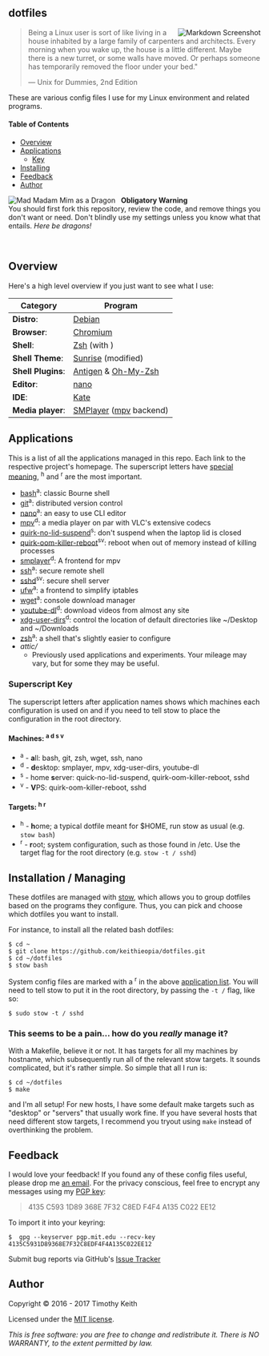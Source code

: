 ## dotfiles

<img align="right" alt="Markdown Screenshot" src="https://raw.githubusercontent.com/keithieopia/dotfiles/master/.readme-assets/markdown_circle.png">

> Being a Linux user is sort of like living in a house inhabited by a large family of carpenters and architects. Every morning when you wake up, the house is a little different. Maybe there is a new turret, or some walls have moved. Or perhaps someone has temporarily removed the floor under your bed."
>  
> — Unix for Dummies, 2nd Edition

These are various config files I use for my Linux environment and related programs.

#### Table of Contents
- [Overview](#overview)
- [Applications](#apps)
  - [Key](#apps-key)
- [Installing](#stow)
- [Feedback](#feedback)
- [Author](#author)


<img alt="Mad Madam Mim as a Dragon" style="padding-right: 8px" align="left" src="https://raw.githubusercontent.com/keithieopia/dotfiles/master/.readme-assets/mad_madam_min.png">

**Obligatory Warning**  
You should first fork this repository, review the code, and remove things you don't want or need. Don't blindly use my settings unless you know what that entails. *Here be dragons!*

<br>

## Overview
<a name="overview"></a>
Here's a high level overview if you just want to see what I use:

| Category           | Program                                                                              |
| ------------------ | ------------------------------------------------------------------------------------ |
| **Distro**:        | [Debian](https://www.debian.org/)                                                    |
| **Browser**:       | [Chromium](https://www.chromium.org)                                                 |
| **Shell**:         | [Zsh](http://zsh.sourceforge.net/) (with  )                                          |
| **Shell Theme**:   | [Sunrise](https://github.com/robbyrussell/oh-my-zsh/wiki/themes#sunrise) (modified)  |
| **Shell Plugins**: | [Antigen](http://antigen.sharats.me/) & [Oh-My-Zsh](http://ohmyz.sh/)                |
| **Editor**:        | [nano](http://www.nano-editor.org)                                                   |
| **IDE**:           | [Kate](https://kate-editor.org/)                                                     |
| **Media player**:  | [SMPlayer](http://www.smplayer.info/) ([mpv](https://mpv.io) backend)                |


## Applications
<a name="apps"></a>
This is a list of all the applications managed in this repo. Each link to the respective project's homepage. The superscript letters have [special meaning](#apps-keys), <sup>h</sup> and <sup>r</sup> are the most important.

- [bash](https://www.gnu.org/software/bash/)<sup>a</sup>: classic Bourne shell
- [git](https://git-scm.com/)<sup>a</sup>: distributed version control
- [nano](https://www.nano-editor.org/)<sup>a</sup>: an easy to use CLI editor
- [mpv](https://mpv.io/)<sup>d</sup>: a media player on par with VLC's extensive codecs
- [quirk-no-lid-suspend](https://wiki.debian.org/Suspend)<sup>s</sup>: don't suspend when the laptop lid is closed
- [quirk-oom-killer-reboot](https://www.debuntu.org/how-to-reboot-on-oom/)<sup>sv</sup>: reboot when out of memory instead of killing processes
- [smplayer](http://www.smplayer.info/)<sup>d</sup>: A frontend for mpv
- [ssh](http://www.openssh.com/)<sup>a</sup>: secure remote shell
- [sshd](http://www.openssh.com/)<sup>sv</sup>: secure shell server
- [ufw](https://wiki.debian.org/Uncomplicated%20Firewall%20%28ufw%29)<sup>a</sup>: a frontend to simplify iptables
- [wget](https://www.gnu.org/software/wget/)<sup>a</sup>: console download manager
- [youtube-dl](https://rg3.github.io/youtube-dl/)<sup>d</sup>: download videos from almost any site
- [xdg-user-dirs](https://www.freedesktop.org/wiki/Software/xdg-user-dirs/)<sup>d</sup>: control the location of default directories like ~/Desktop and ~/Downloads
- [zsh](http://zsh.sourceforge.net/)<sup>a</sup>: a shell that's slightly easier to configure
- *attic/*
  - Previously used applications and experiments. Your mileage may vary, but for some they may be useful.

### Superscript Key
<a name="apps-key"></a>

The superscript letters after application names shows which machines each configuration is used on and if you need to tell stow to place the configuration in the root directory.

#### Machines: <sup>a d s v</sup>
- <sup>a</sup> - **a**ll: bash, git, zsh, wget, ssh, nano
- <sup>d</sup> - **d**esktop: smplayer, mpv, xdg-user-dirs, youtube-dl
- <sup>s</sup> - home **s**erver: quick-no-lid-suspend, quirk-oom-killer-reboot, sshd
- <sup>v</sup> - **V**PS: quirk-oom-killer-reboot, sshd

#### Targets: <sup>h r</sup>
- <sup>h</sup> - **h**ome; a typical dotfile meant for $HOME, run stow as usual (e.g. `stow bash`)
- <sup>r</sup> - **r**oot; system configuration, such as those found in /etc. Use the target flag for the root directory (e.g. `stow -t / sshd`)


## Installation / Managing
<a name="stow"></a>
These dotfiles are managed with [stow](http://www.gnu.org/software/stow/), which allows you to group dotfiles based on the programs they configure. Thus, you can pick and choose which dotfiles you want to install.  

For instance, to install all the related bash dotfiles:

```console
$ cd ~  
$ git clone https://github.com/keithieopia/dotfiles.git  
$ cd ~/dotfiles  
$ stow bash
```

System config files are marked with a <sup>r</sup> in the above [application list](#apps). You will need to tell stow to put it in the root directory, by passing the `-t /` flag, like so:

```console
$ sudo stow -t / sshd
```

### This seems to be a pain... how do you *really* manage it?

With a Makefile, believe it or not. It has targets for all my machines by hostname, which subsequently run all of the relevant stow targets. It sounds complicated, but it's rather simple. So simple that all I run is:

```console
$ cd ~/dotfiles
$ make
```

and I'm all setup! For new hosts, I have some default make targets such as "desktop" or "servers" that usually work fine. If you have several hosts that need different stow targets, I recommend you tryout using `make` instead of overthinking the problem.

## Feedback
<a name="feedback"></a>
I would love your feedback! If you found any of these config files useful, please drop me [an email](mailto:timothykeith@gmail.com). For the privacy conscious, feel free to encrypt any messages using my [PGP key](http://pgp.mit.edu/pks/lookup?op=vindex&fingerprint=on&search=0xF4F4A135C022EE12):

> 4135 C593 1D89 368E 7F32 C8ED F4F4 A135 C022 EE12

To import it into your keyring:
```console
$  gpg --keyserver pgp.mit.edu --recv-key 4135C5931D89368E7F32C8EDF4F4A135C022EE12
```

Submit bug reports via GitHub's [Issue Tracker](https://github.com/keithieopia/dotfiles/issues)


## Author
<a name="author"></a>
Copyright &copy; 2016 - 2017 Timothy Keith

Licensed under the [MIT license](https://github.com/keithieopia/dotfiles/blob/master/LICENSE).

*This is free software: you are free to change and redistribute it. There is NO WARRANTY, to the extent permitted by law.*
